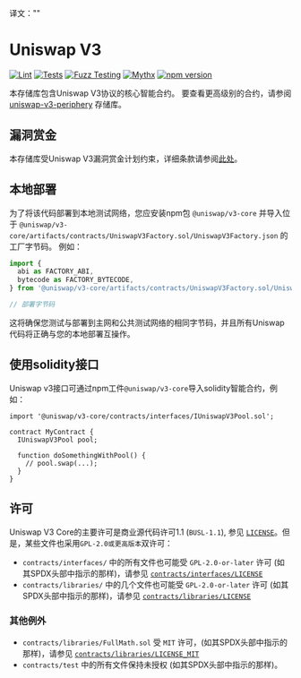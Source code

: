 译文：""
# Uniswap V3

[![Lint](https://github.com/Uniswap/uniswap-v3-core/actions/workflows/lint.yml/badge.svg)](https://github.com/Uniswap/uniswap-v3-core/actions/workflows/lint.yml)
[![Tests](https://github.com/Uniswap/uniswap-v3-core/actions/workflows/tests.yml/badge.svg)](https://github.com/Uniswap/uniswap-v3-core/actions/workflows/tests.yml)
[![Fuzz Testing](https://github.com/Uniswap/uniswap-v3-core/actions/workflows/fuzz-testing.yml/badge.svg)](https://github.com/Uniswap/uniswap-v3-core/actions/workflows/fuzz-testing.yml)
[![Mythx](https://github.com/Uniswap/uniswap-v3-core/actions/workflows/mythx.yml/badge.svg)](https://github.com/Uniswap/uniswap-v3-core/actions/workflows/mythx.yml)
[![npm version](https://img.shields.io/npm/v/@uniswap/v3-core/latest.svg)](https://www.npmjs.com/package/@uniswap/v3-core/v/latest)

本存储库包含Uniswap V3协议的核心智能合约。
要查看更高级别的合约，请参阅[uniswap-v3-periphery](https://github.com/Uniswap/uniswap-v3-periphery)
存储库。

## 漏洞赏金

本存储库受Uniswap V3漏洞赏金计划约束，详细条款请参阅[此处](./bug-bounty.md)。

## 本地部署

为了将该代码部署到本地测试网络，您应安装npm包
`@uniswap/v3-core`
并导入位于
`@uniswap/v3-core/artifacts/contracts/UniswapV3Factory.sol/UniswapV3Factory.json` 的工厂字节码。
例如：

```typescript
import {
  abi as FACTORY_ABI,
  bytecode as FACTORY_BYTECODE,
} from '@uniswap/v3-core/artifacts/contracts/UniswapV3Factory.sol/UniswapV3Factory.json'

// 部署字节码
```

这将确保您测试与部署到主网和公共测试网络的相同字节码，并且所有Uniswap代码将正确与您的本地部署互操作。

## 使用solidity接口

Uniswap v3接口可通过npm工件`@uniswap/v3-core`导入solidity智能合约，例如：

```solidity
import '@uniswap/v3-core/contracts/interfaces/IUniswapV3Pool.sol';

contract MyContract {
  IUniswapV3Pool pool;

  function doSomethingWithPool() {
    // pool.swap(...);
  }
}

```

## 许可

Uniswap V3 Core的主要许可是商业源代码许可1.1 (`BUSL-1.1`), 参见 [`LICENSE`](./LICENSE)。但是，某些文件也采用`GPL-2.0或更高版本`双许可：

- `contracts/interfaces/` 中的所有文件也可能受 `GPL-2.0-or-later` 许可 (如其SPDX头部中指示的那样)，请参见 [`contracts/interfaces/LICENSE`](./contracts/interfaces/LICENSE)
- `contracts/libraries/` 中的几个文件也可能受 `GPL-2.0-or-later` 许可 (如其SPDX头部中指示的那样)，请参见 [`contracts/libraries/LICENSE`](contracts/libraries/LICENSE)

### 其他例外

- `contracts/libraries/FullMath.sol` 受 `MIT` 许可，(如其SPDX头部中指示的那样)，请参见 [`contracts/libraries/LICENSE_MIT`](contracts/libraries/LICENSE_MIT)
- `contracts/test` 中的所有文件保持未授权 (如其SPDX头部中指示的那样)。